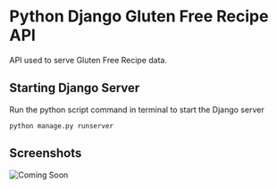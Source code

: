 # Python Django Gluten Free Recipe API

API used to serve Gluten Free Recipe data.

## Starting Django Server

Run the python script command in terminal to start the Django server

```
python manage.py runserver
```

## Screenshots

![Coming Soon](https://upload.wikimedia.org/wikipedia/commons/8/80/Comingsoon.png "Coming Soon")
